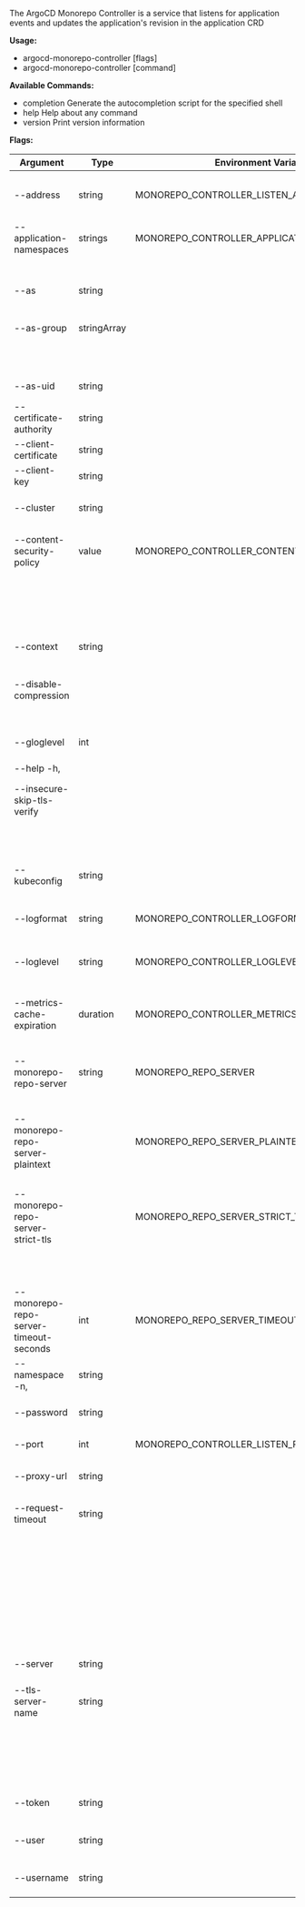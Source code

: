 The ArgoCD Monorepo Controller is a service that listens for application events and updates the application's revision in the application CRD


**Usage:**

* argocd-monorepo-controller [flags]
* argocd-monorepo-controller [command]

**Available Commands:**

* completion  Generate the autocompletion script for the specified shell
* help        Help about any command
* version     Print version information

**Flags:**


| Argument                                | Type        | Environment Variable                         | Description                                                  |
| --------------------------------------- | ----------- | -------------------------------------------- | ------------------------------------------------------------ |
| --address                               | string      | MONOREPO_CONTROLLER_LISTEN_ADDRESS           | Metrics server will listen on given address (default "0.0.0.0")|
| --application-namespaces                | strings     | MONOREPO_CONTROLLER_APPLICATION_NAMESPACES   | List of additional namespaces where application resources    |
|                                         |             |                                              | can be managed in                                            |
| --as                                    | string      |                                              | Username to impersonate for the operation                    |
| --as-group                              | stringArray |                                              | Group to impersonate for the operation, this flag can be     |
|                                         |             |                                              | repeated to specify multiple groups.                         |
| --as-uid                                | string      |                                              | UID to impersonate for the operation                         |
| --certificate-authority                 | string      |                                              | Path to a cert file for the certificate authority            |
| --client-certificate                    | string      |                                              | Path to a client certificate file for TLS                    |
| --client-key                            | string      |                                              | Path to a client key file for TLS                            |
| --cluster                               | string      |                                              | The name of the kubeconfig cluster to use                    |
| --content-security-policy               | value       | MONOREPO_CONTROLLER_CONTENT_SECURITY_POLICY  | Set Content-Security-Policy header in HTTP responses to      |
|                                         |             |                                              | value. To disable, set to "". (default "frame-ancestors      |
|                                         |             |                                              | 'self';")                                                    |
| --context                               | string      |                                              | The name of the kubeconfig context to use                    |
| --disable-compression                   |             |                                              | If true, opt-out of response compression for all requests to |
|                                         |             |                                              | the server                                                   |
| --gloglevel                             | int         |                                              | Set the glog logging level                                   |
| --help -h,                              |             |                                              | help for argocd-monorepo-controller                          |
| --insecure-skip-tls-verify              |             |                                              | If true, the server's certificate will not be checked for    |
|                                         |             |                                              | validity. This will make your HTTPS connections insecure     |
| --kubeconfig                            | string      |                                              | Path to a kube config. Only required if out-of-cluster       |
| --logformat                             | string      | MONOREPO_CONTROLLER_LOGFORMAT                | Set the logging format. One of: text,json (default "json")   |
| --loglevel                              | string      | MONOREPO_CONTROLLER_LOGLEVEL                 | Set the logging level. One of: debug,info,warn,error         |
|                                         |             |                                              | (default "info")                                             |
| --metrics-cache-expiration              | duration    | MONOREPO_CONTROLLER_METRICS_CACHE_EXPIRATION | Prometheus metrics cache expiration (disabled  by default.   |
|                                         |             |                                              | e.g. 24h0m0s)                                                |
| --monorepo-repo-server                  | string      | MONOREPO_REPO_SERVER                         | Monorepo Repo server address (default "argocd-monorepo-repo- |
|                                         |             |                                              | server:8091")                                                |
| --monorepo-repo-server-plaintext        |             | MONOREPO_REPO_SERVER_PLAINTEXT               | Use a plaintext client (non-TLS) to connect to repository    |
|                                         |             |                                              | server                                                       |
| --monorepo-repo-server-strict-tls       |             | MONOREPO_REPO_SERVER_STRICT_TLS              | Perform strict validation of TLS certificates when           |
|                                         |             |                                              | connecting to monorepo repo server                           |
| --monorepo-repo-server-timeout-seconds  | int         | MONOREPO_REPO_SERVER_TIMEOUT_SECONDS         | Repo server RPC call timeout seconds. (default 60)           |
| --namespace -n,                         | string      |                                              | If present, the namespace scope for this CLI request         |
| --password                              | string      |                                              | Password for basic authentication to the API server          |
| --port                                  | int         | MONOREPO_CONTROLLER_LISTEN_PORT              | Listen on given port (default 8090)                          |
| --proxy-url                             | string      |                                              | If provided, this URL will be used to connect via proxy      |
| --request-timeout                       | string      |                                              | The length of time to wait before giving up on a single      |
|                                         |             |                                              | server request. Non-zero values should contain a             |
|                                         |             |                                              | corresponding time unit (e.g. 1s, 2m, 3h). A value of zero   |
|                                         |             |                                              | means don't timeout requests. (default "0")                  |
| --server                                | string      |                                              | The address and port of the Kubernetes API server            |
| --tls-server-name                       | string      |                                              | If provided, this name will be used to validate server       |
|                                         |             |                                              | certificate. If this is not provided, hostname used to       |
|                                         |             |                                              | contact the server is used.                                  |
| --token                                 | string      |                                              | Bearer token for authentication to the API server            |
| --user                                  | string      |                                              | The name of the kubeconfig user to use                       |
| --username                              | string      |                                              | Username for basic authentication to the API server          |
